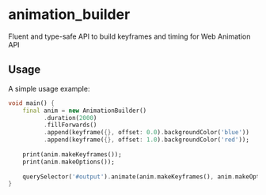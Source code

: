 # animation_builder

Fluent and type-safe API to build keyframes and timing for Web Animation API

## Usage

A simple usage example:

```dart
void main() {
    final anim = new AnimationBuilder()
          .duration(2000)
          .fillForwards()
          .append(keyframe({}, offset: 0.0).backgroundColor('blue'))
          .append(keyframe({}, offset: 1.0).backgroundColor('red'));
    
    print(anim.makeKeyframes());
    print(anim.makeOptions());
    
    querySelector('#output').animate(anim.makeKeyframes(), anim.makeOptions());
}
```
